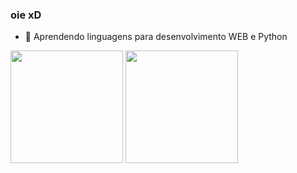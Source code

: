 ### oie xD

- 🌱 Aprendendo linguagens para desenvolvimento WEB e Python
<div>
<img height="180em" src="https://github-readme-stats.vercel.app/api?username=Lari4174&show_icons=true&theme=dark">
<img height="180em" src="https://github-readme-stats.vercel.app/api/top-langs/?username=Lari4174&layout=compact&theme=dark">
</div>
